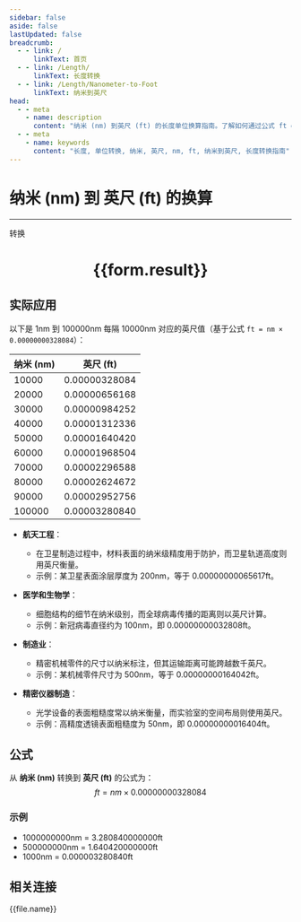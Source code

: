 ```yaml
---
sidebar: false
aside: false
lastUpdated: false
breadcrumb:
  - - link: /
      linkText: 首页
  - - link: /Length/
      linkText: 长度转换
  - - link: /Length/Nanometer-to-Foot
      linkText: 纳米到英尺
head:
  - - meta
    - name: description
      content: "纳米 (nm) 到英尺 (ft) 的长度单位换算指南。了解如何通过公式 ft = nm × 0.00000000328084 转换为英尺。"
  - - meta
    - name: keywords
      content: "长度, 单位转换, 纳米, 英尺, nm, ft, 纳米到英尺, 长度转换指南"
---
```

# 纳米 (nm) 到 英尺 (ft) 的换算
---
<script setup>
import { onMounted, reactive, inject, ref } from 'vue'
import { NButton, NForm, NFormItem, NInput, NInputNumber, NSelect, NCard, useMessage,NGrid ,NGi } from 'naive-ui'
import { defineClientComponent } from 'vitepress'
import { Length } from '../../files';

const convert = inject('convert')

const form = reactive({
  number: null,
  result: '',
})

const convertHandler = () => {
  if (form.number !== null && !isNaN(form.number)) {
    const convertedValue = parseFloat(form.number) * 0.00000000328084
    form.result = `${form.number}nm = ${convertedValue.toFixed(12)}ft`
  } else {
    form.result = '请输入有效的数值。'
  }
}
</script>

<n-form size="large" :model="form">
  <n-form-item label="纳米 (nm)">
    <n-input-number v-model:value="form.number" placeholder="输入纳米" style="width: 100%" />
  </n-form-item>
  <n-form-item>
    <n-button type="primary" @click="convertHandler" block>转换</n-button>
  </n-form-item>
</n-form>

<n-card  embedded :bordered="false" hoverable>
  <div  style="text-align:center">
    <h1>{{form.result}}</h1>
  </div>
</n-card>

## 实际应用

以下是 1nm 到 100000nm 每隔 10000nm 对应的英尺值（基于公式 `ft = nm × 0.00000000328084`）：

| 纳米 (nm) | 英尺 (ft) |
|----------|-------------|
| 10000    | 0.00000328084   |
| 20000    | 0.00000656168   |
| 30000    | 0.00000984252   |
| 40000    | 0.00001312336   |
| 50000    | 0.00001640420   |
| 60000    | 0.00001968504   |
| 70000    | 0.00002296588   |
| 80000    | 0.00002624672   |
| 90000    | 0.00002952756   |
| 100000   | 0.00003280840   |

- **航天工程**：
  - 在卫星制造过程中，材料表面的纳米级精度用于防护，而卫星轨道高度则用英尺衡量。
  - 示例：某卫星表面涂层厚度为 200nm，等于 0.00000000065617ft。

- **医学和生物学**：
  - 细胞结构的细节在纳米级别，而全球病毒传播的距离则以英尺计算。
  - 示例：新冠病毒直径约为 100nm，即 0.00000000032808ft。

- **制造业**：
  - 精密机械零件的尺寸以纳米标注，但其运输距离可能跨越数千英尺。
  - 示例：某机械零件尺寸为 500nm，等于 0.00000000164042ft。

- **精密仪器制造**：
  - 光学设备的表面粗糙度常以纳米衡量，而实验室的空间布局则使用英尺。
  - 示例：高精度透镜表面粗糙度为 50nm，即 0.00000000016404ft。

## 公式

从 **纳米 (nm)** 转换到 **英尺 (ft)** 的公式为：
$$ ft = nm \times 0.00000000328084 $$

### 示例
- 1000000000nm = 3.280840000000ft
- 500000000nm = 1.640420000000ft
- 1000nm = 0.000003280840ft

## 相关连接
<n-grid x-gap="12" :cols="4">
  <n-gi v-for="(file, index) in Length" :key="index">
    <n-button
      text
      tag="a"
      :href="file.path"
      type="primary"
    >
      {{file.name}}
    </n-button>
  </n-gi>
</n-grid>